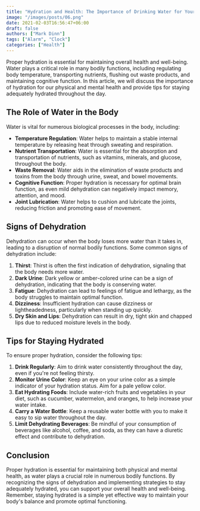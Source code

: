 ```yaml
---
title: "Hydration and Health: The Importance of Drinking Water for Your Body and Mind"
image: "/images/posts/06.png"
date: 2021-02-03T16:56:47+06:00
draft: false
authors: ["Mark Dinn"]
tags: ["Alarm", "Clock"]
categories: ["Health"]
---
```


Proper hydration is essential for maintaining overall health and well-being. Water plays a critical role in many bodily functions, including regulating body temperature, transporting nutrients, flushing out waste products, and maintaining cognitive function. In this article, we will discuss the importance of hydration for our physical and mental health and provide tips for staying adequately hydrated throughout the day.
## The Role of Water in the Body
Water is vital for numerous biological processes in the body, including:

- **Temperature Regulation**: Water helps to maintain a stable internal temperature by releasing heat through sweating and respiration.
- **Nutrient Transportation**: Water is essential for the absorption and transportation of nutrients, such as vitamins, minerals, and glucose, throughout the body.
- **Waste Removal**: Water aids in the elimination of waste products and toxins from the body through urine, sweat, and bowel movements.
- **Cognitive Function**: Proper hydration is necessary for optimal brain function, as even mild dehydration can negatively impact memory, attention, and mood.
- **Joint Lubrication**: Water helps to cushion and lubricate the joints, reducing friction and promoting ease of movement.
## Signs of Dehydration
Dehydration can occur when the body loses more water than it takes in, leading to a disruption of normal bodily functions. Some common signs of dehydration include:

1. **Thirst**: Thirst is often the first indication of dehydration, signaling that the body needs more water.
2. **Dark Urine**: Dark yellow or amber-colored urine can be a sign of dehydration, indicating that the body is conserving water.
3. **Fatigue**: Dehydration can lead to feelings of fatigue and lethargy, as the body struggles to maintain optimal function.
4. **Dizziness**: Insufficient hydration can cause dizziness or lightheadedness, particularly when standing up quickly.
5. **Dry Skin and Lips**: Dehydration can result in dry, tight skin and chapped lips due to reduced moisture levels in the body.
## Tips for Staying Hydrated
To ensure proper hydration, consider the following tips:

1. **Drink Regularly**: Aim to drink water consistently throughout the day, even if you're not feeling thirsty.
2. **Monitor Urine Color**: Keep an eye on your urine color as a simple indicator of your hydration status. Aim for a pale yellow color.
3. **Eat Hydrating Foods**: Include water-rich fruits and vegetables in your diet, such as cucumber, watermelon, and oranges, to help increase your water intake.
4. **Carry a Water Bottle**: Keep a reusable water bottle with you to make it easy to sip water throughout the day.
5. **Limit Dehydrating Beverages**: Be mindful of your consumption of beverages like alcohol, coffee, and soda, as they can have a diuretic effect and contribute to dehydration.
## Conclusion
Proper hydration is essential for maintaining both physical and mental health, as water plays a crucial role in numerous bodily functions. By recognizing the signs of dehydration and implementing strategies to stay adequately hydrated, you can support your overall health and well-being. Remember, staying hydrated is a simple yet effective way to maintain your body's balance and promote optimal functioning.
